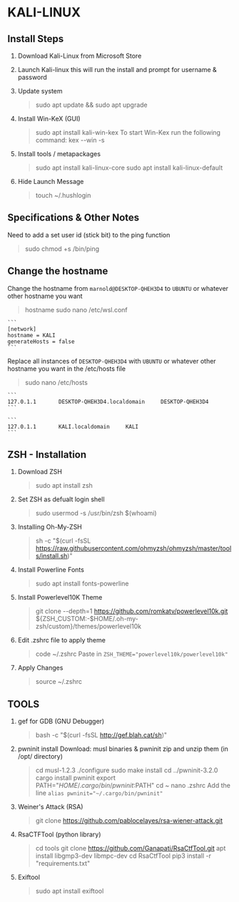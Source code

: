# KALI-LINUX

## Install Steps

1. Download Kali-Linux from Microsoft Store

2. Launch Kali-linux this will run the install and prompt for username & password

3. Update system
    > sudo apt update && sudo apt upgrade

4. Install Win-KeX (GUI)
    > sudo apt install kali-win-kex
    To start Win-Kex run the following command:
    > kex --win -s

5. Install tools / metapackages
    > sudo apt install kali-linux-core
    > sudo apt install kali-linux-default

6. Hide Launch Message
    > touch ~/.hushlogin

## Specifications & Other Notes

Need to add a set user id (stick bit) to the ping function

> sudo chmod +s /bin/ping

## Change the hostname

Change the hostname from `marnold@DESKTOP-QHEH3D4` to `UBUNTU` or whatever other hostname you want

> hostname
> sudo nano /etc/wsl.conf

    ```
    [network]
    hostname = KALI
    generateHosts = false
    ```

Replace all instances of `DESKTOP-QHEH3D4` with `UBUNTU` or whatever other hostname you want in the /etc/hosts file

> sudo nano /etc/hosts

    ```
    127.0.1.1       DESKTOP-QHEH3D4.localdomain     DESKTOP-QHEH3D4
    ```

    ```
    127.0.1.1       KALI.localdomain     KALI
    ```

## ZSH - Installation

1. Download ZSH
    > sudo apt install zsh

2. Set ZSH as defualt login shell
    > sudo usermod -s /usr/bin/zsh $(whoami)

3. Installing Oh-My-ZSH
    > sh -c "$(curl -fsSL <https://raw.githubusercontent.com/ohmyzsh/ohmyzsh/master/tools/install.sh>)"

4. Install Powerline Fonts
    > sudo apt install fonts-powerline

5. Install Powerlevel10K Theme
    > git clone --depth=1 <https://github.com/romkatv/powerlevel10k.git> ${ZSH_CUSTOM:-$HOME/.oh-my-zsh/custom}/themes/powerlevel10k

6. Edit .zshrc file to apply theme
    > code ~/.zshrc
    Paste in `ZSH_THEME="powerlevel10k/powerlevel10k"`

7. Apply Changes
    > source ~/.zshrc

## TOOLS

1. gef for GDB (GNU Debugger)
    > bash -c "$(curl -fsSL <http://gef.blah.cat/sh>)"

2. pwninit install
    Download: musl binaries & pwninit zip and unzip them (in /opt/ directory)
    > cd musl-1.2.3
    > ./configure
    > sudo make install
    > cd ../pwninit-3.2.0
    > cargo install pwninit
    > export PATH="$HOME/.cargo/bin/pwninit:$PATH"
    > cd ~
    > nano .zshrc
    Add the line `alias pwninit="~/.cargo/bin/pwninit"`

3. Weiner's Attack (RSA)
    > git clone <https://github.com/pablocelayes/rsa-wiener-attack.git>

4. RsaCTFTool (python library)
    > cd tools
    > git clone <https://github.com/Ganapati/RsaCtfTool.git>
    > apt install libgmp3-dev libmpc-dev
    > cd RsaCtfTool
    > pip3 install -r "requirements.txt"

5. Exiftool
    > sudo apt install exiftool
